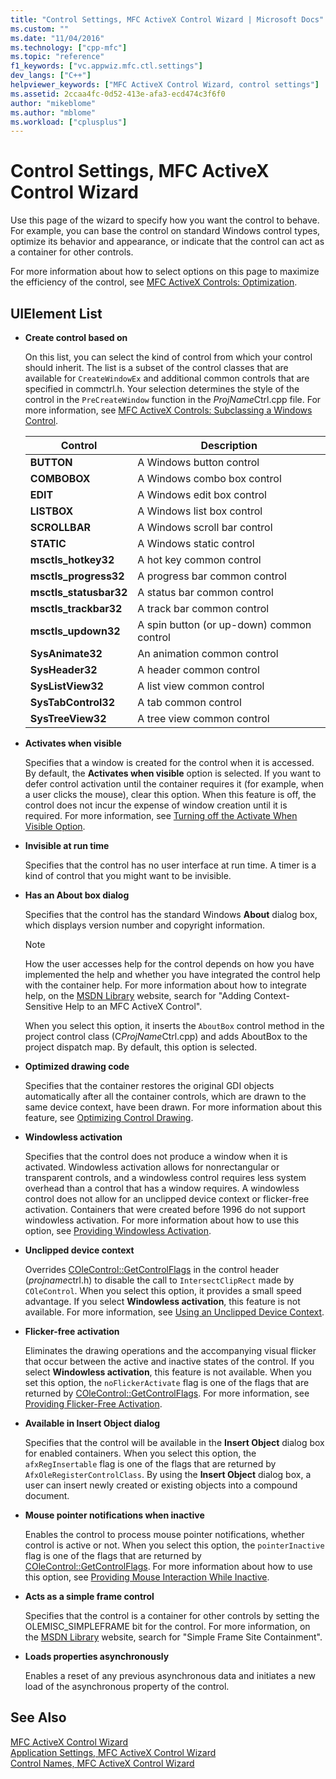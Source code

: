```yaml
---
title: "Control Settings, MFC ActiveX Control Wizard | Microsoft Docs"
ms.custom: ""
ms.date: "11/04/2016"
ms.technology: ["cpp-mfc"]
ms.topic: "reference"
f1_keywords: ["vc.appwiz.mfc.ctl.settings"]
dev_langs: ["C++"]
helpviewer_keywords: ["MFC ActiveX Control Wizard, control settings"]
ms.assetid: 2ccaa4fc-0d52-413e-afa3-ecd474c3f6f0
author: "mikeblome"
ms.author: "mblome"
ms.workload: ["cplusplus"]
---
```

# Control Settings, MFC ActiveX Control Wizard

Use this page of the wizard to specify how you want the control to behave. For example, you can base the control on standard Windows control types, optimize its behavior and appearance, or indicate that the control can act as a container for other controls.

For more information about how to select options on this page to maximize the efficiency of the control, see [MFC ActiveX Controls: Optimization](../../mfc/mfc-activex-controls-optimization.md).

## UIElement List

- **Create control based on**

   On this list, you can select the kind of control from which your control should inherit. The list is a subset of the control classes that are available for `CreateWindowEx` and additional common controls that are specified in commctrl.h. Your selection determines the style of the control in the `PreCreateWindow` function in the *ProjName*Ctrl.cpp file. For more information, see [MFC ActiveX Controls: Subclassing a Windows Control](../../mfc/mfc-activex-controls-subclassing-a-windows-control.md).

   |Control|Description|
   |-------------|-----------------|
   |**BUTTON**|A Windows button control|
   |**COMBOBOX**|A Windows combo box control|
   |**EDIT**|A Windows edit box control|
   |**LISTBOX**|A Windows list box control|
   |**SCROLLBAR**|A Windows scroll bar control|
   |**STATIC**|A Windows static control|
   |**msctls_hotkey32**|A hot key common control|
   |**msctls_progress32**|A progress bar common control|
   |**msctls_statusbar32**|A status bar common control|
   |**msctls_trackbar32**|A track bar common control|
   |**msctls_updown32**|A spin button (or up-down) common control|
   |**SysAnimate32**|An animation common control|
   |**SysHeader32**|A header common control|
   |**SysListView32**|A list view common control|
   |**SysTabControl32**|A tab common control|
   |**SysTreeView32**|A tree view common control|

- **Activates when visible**

   Specifies that a window is created for the control when it is accessed. By default, the **Activates when visible** option is selected. If you want to defer control activation until the container requires it (for example, when a user clicks the mouse), clear this option. When this feature is off, the control does not incur the expense of window creation until it is required. For more information, see [Turning off the Activate When Visible Option](../../mfc/turning-off-the-activate-when-visible-option.md).

- **Invisible at run time**

   Specifies that the control has no user interface at run time. A timer is a kind of control that you might want to be invisible.

- **Has an About box dialog**

   Specifies that the control has the standard Windows **About** dialog box, which displays version number and copyright information.

   > [!NOTE]
   > How the user accesses help for the control depends on how you have implemented the help and whether you have integrated the control help with the container help. For more information about how to integrate help, on the [MSDN Library](http://go.microsoft.com/fwlink/p/?linkid=150542) website, search for "Adding Context-Sensitive Help to an MFC ActiveX Control".

   When you select this option, it inserts the `AboutBox` control method in the project control class (C*ProjName*Ctrl.cpp) and adds AboutBox to the project dispatch map. By default, this option is selected.

- **Optimized drawing code**

   Specifies that the container restores the original GDI objects automatically after all the container controls, which are drawn to the same device context, have been drawn. For more information about this feature, see [Optimizing Control Drawing](../../mfc/optimizing-control-drawing.md).

- **Windowless activation**

   Specifies that the control does not produce a window when it is activated. Windowless activation allows for nonrectangular or transparent controls, and a windowless control requires less system overhead than a control that has a window requires. A windowless control does not allow for an unclipped device context or flicker-free activation. Containers that were created before 1996 do not support windowless activation. For more information about how to use this option, see [Providing Windowless Activation](../../mfc/providing-windowless-activation.md).

- **Unclipped device context**

   Overrides [COleControl::GetControlFlags](../../mfc/reference/colecontrol-class.md#getcontrolflags) in the control header (*projname*ctrl.h) to disable the call to `IntersectClipRect` made by `COleControl`. When you select this option, it provides a small speed advantage. If you select **Windowless activation**, this feature is not available. For more information, see [Using an Unclipped Device Context](../../mfc/using-an-unclipped-device-context.md).

- **Flicker-free activation**

   Eliminates the drawing operations and the accompanying visual flicker that occur between the active and inactive states of the control. If you select **Windowless activation**, this feature is not available. When you set this option, the `noFlickerActivate` flag is one of the flags that are returned by [COleControl::GetControlFlags](../../mfc/reference/colecontrol-class.md#getcontrolflags). For more information, see [Providing Flicker-Free Activation](../../mfc/providing-flicker-free-activation.md).

- **Available in Insert Object dialog**

   Specifies that the control will be available in the **Insert Object** dialog box for enabled containers. When you select this option, the `afxRegInsertable` flag is one of the flags that are returned by `AfxOleRegisterControlClass`. By using the **Insert Object** dialog box, a user can insert newly created or existing objects into a compound document.

- **Mouse pointer notifications when inactive**

   Enables the control to process mouse pointer notifications, whether control is active or not. When you select this option, the `pointerInactive` flag is one of the flags that are returned by [COleControl::GetControlFlags](../../mfc/reference/colecontrol-class.md#getcontrolflags). For more information about how to use this option, see [Providing Mouse Interaction While Inactive](../../mfc/providing-mouse-interaction-while-inactive.md).

- **Acts as a simple frame control**

   Specifies that the control is a container for other controls by setting the OLEMISC_SIMPLEFRAME bit for the control. For more information, on the [MSDN Library](http://go.microsoft.com/fwlink/p/?linkid=150542) website, search for "Simple Frame Site Containment".

- **Loads properties asynchronously**

   Enables a reset of any previous asynchronous data and initiates a new load of the asynchronous property of the control.

## See Also

[MFC ActiveX Control Wizard](../../mfc/reference/mfc-activex-control-wizard.md)<br/>
[Application Settings, MFC ActiveX Control Wizard](../../mfc/reference/application-settings-mfc-activex-control-wizard.md)<br/>
[Control Names, MFC ActiveX Control Wizard](../../mfc/reference/control-names-mfc-activex-control-wizard.md)

